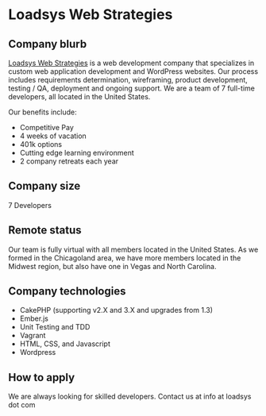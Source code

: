 # Loadsys Web Strategies

## Company blurb

[Loadsys Web Strategies](https://www.loadsys.com.com) is a web development company that specializes in custom web application development and WordPress websites. Our process includes requirements determination, wireframing, product development, testing / QA, deployment and ongoing support. We are a team of 7 full-time developers, all located in the United States.

Our benefits include:

-   Competitive Pay
-   4 weeks of vacation
-   401k options
-   Cutting edge learning environment
-   2 company retreats each year

## Company size

7 Developers

## Remote status

Our team is fully virtual with all members located in the United States.  As we formed in the Chicagoland area, we have more members located in the Midwest region, but also have one in Vegas and North Carolina.

## Company technologies

-   CakePHP (supporting v2.X and 3.X and upgrades from 1.3)
-   Ember.js
-   Unit Testing and TDD
-   Vagrant
-   HTML, CSS, and Javascript
-   Wordpress

## How to apply

We are always looking for skilled developers.  Contact us at info at loadsys dot com
